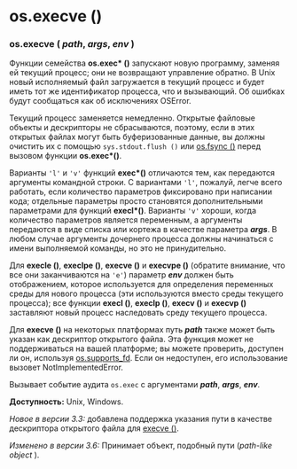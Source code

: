 # os.execve \(\)

### os.execve \( _path_, _args_, _env_ \)

Функции семейства **os.exec\* \(\)** запускают новую программу, заменяя ей текущий процесс; они не возвращают управление обратно. В Unix новый исполняемый файл загружается в текущий процесс и будет иметь тот же идентификатор процесса, что и вызывающий. Об ошибках будут сообщаться как об исключениях OSError.

Текущий процесс заменяется немедленно. Открытые файловые объекты и дескрипторы не сбрасываются, поэтому, если в этих открытых файлах могут быть буферизованные данные, вы должны очистить их с помощью `sys.stdout.flush ()` или [os.fsync \(\)](../operacii-s-failovymi-deskriptorami/os.fsync.md) перед вызовом функции **os.exec\*\(\)**.

Варианты `'l'` и `'v'` функций **exec\*\(\)** отличаются тем, как передаются аргументы командной строки. С вариантами `'l'`, пожалуй, легче всего работать, если количество параметров фиксировано при написании кода; отдельные параметры просто становятся дополнительными параметрами для функций **execl\*\(\)**. Варианты `'v'` хороши, когда количество параметров является переменным, а аргументы передаются в виде списка или кортежа в качестве параметра _**args**_. В любом случае аргументы дочернего процесса должны начинаться с имени выполняемой команды, но это не принудительно.

Для **execle \(\)**, **execlpe \(\)**, **execve \(\)** и **execvpe \(\)** \(обратите внимание, что все они заканчиваются на `'e'`\) параметр _**env**_ должен быть отображением, которое используется для определения переменных среды для нового процесса \(эти используются вместо среды текущего процесса\); все функции **execl \(\)**, **execlp \(\)**, **execv \(\)** и **execvp \(\)** заставляют новый процесс наследовать среду текущего процесса.

Для **execve \(\)** на некоторых платформах путь _**path**_ также может быть указан как дескриптор открытого файла. Эта функция может не поддерживаться на вашей платформе; вы можете проверить, доступен ли он, используя [os.supports\_fd](../faily-i-direktorii/os.supports_fd.md). Если он недоступен, его использование вызовет NotImplementedError.

Вызывает событие аудита `os.exec` с аргументами _**path**_, _**args**_, _**env**_.

**Доступность:** Unix, Windows.

_Новое в версии 3.3:_ добавлена поддержка указания пути в качестве дескриптора открытого файла для [execve \(\)](os.execve.md).

_Изменено в версии 3.6:_ Принимает объект, подобный пути \(_path-like object_ \).

